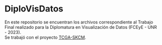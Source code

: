 # DiploVisDatos
En este repositorio se encuentran los archivos correspondiente al Trabajo Final realizado para la Diplomatura en Visualización de Datos (FCEyE - UNR - 2023).  
Se trabajó con el proyecto [TCGA-SKCM](https://portal.gdc.cancer.gov/).  
